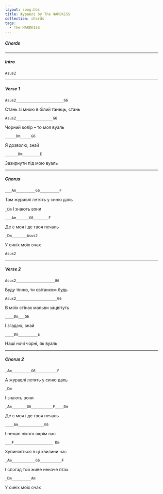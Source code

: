 ```yaml
---
layout: song.hbs
title: Журавлі by The HARDKISS
collection: chords
tags:
  - The HARDKISS
---
```

<youtube-renderer data-youtubeid="bBgdXGQAHQM"></youtube-renderer>

##### Chords 

<chord-renderer data-chord="Asus2 0-0-2-2-0-0"></chord-renderer>
<chord-renderer data-chord="G6 0-0-0-0-2-3"></chord-renderer>

<auto-scroller duration="2.6"></auto-scroller>

---
##### Intro

`Asus2`
 
---
##### Verse 1

`Asus2______________________G6`

Стань зі мною в білий танець, стань

`Asus2_________________G6`

Чорний колір – то моя вуаль

`_____Dm_____G6`

Я дозволю, знай

`______Dm________E`

Зазирнути під мою вуаль
 
---
##### Chorus

`___Am_________G6_________F`

Там журавлі летять у синю даль

`_Dm`
І знають вони

`___Am______G6_______F`

Де є моя і де твоя печаль

`_Dm_______Asus2`

У синіх моїх очах

`Asus2`

--- 
##### Verse 2

`Asus2__________________G6`

Буду тінню, ти світанком будь

`Asus2___________________G6`

В моїх стінах мальви зацвітуть

`____Dm___G6`

І згадаю, знай

`____Dm_________E`

Наші ночі чорні, як вуаль

---
##### Chorus 2

`_Am_________G6__________F`

А журавлі летять у синю даль

`_Dm`

І знають вони

`_Am_______G6__________F____Dm`

Де є моя і де твоя печаль

`____Am____________G6`

І немає нікого окрім нас

`___F__________________ Dm`

Зупиняється в ці хвилини час

`_Am___________G6__________F`

І спогад той живе неначе птах

`_Dm_________Am`

У синіх моїх очах
